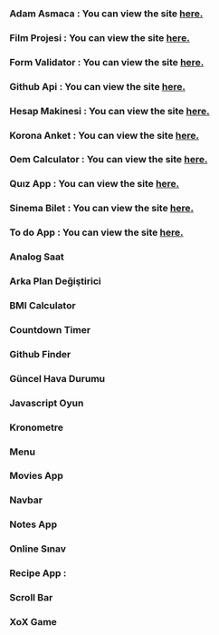 

### Adam Asmaca : You can view the site [**here.**](https://raw.githack.com/hasanilteris/Kursprojeleri/main/adam%20asmaca/index.html)

### Film Projesi : You can view the site [**here.**](https://raw.githack.com/hasanilteris/Kursprojeleri/main/film%20projesi/index.html)

### Form Validator : You can view the site [**here.**](https://raw.githack.com/hasanilteris/Kursprojeleri/main/form%20validator/index.html)

### Github Api : You can view the site [**here.**](https://raw.githack.com/hasanilteris/Kursprojeleri/main/github%20api/index.html)

### Hesap Makinesi : You can view the site [**here.**](https://raw.githack.com/hasanilteris/Kursprojeleri/main/hesap%20makinesi/index.html)

### Korona Anket : You can view the site [**here.**](https://raw.githack.com/hasanilteris/Kursprojeleri/main/korona%20anket/index.html)

### Oem Calculator : You can view the site [**here.**](https://raw.githack.com/hasanilteris/Kursprojeleri/main/oem%20calculater/index.html)

### Quız App : You can view the site [**here.**](https://raw.githack.com/hasanilteris/Kursprojeleri/main/quiz/index.html)

### Sinema Bilet : You can view the site [**here.**](https://raw.githack.com/hasanilteris/Kursprojeleri/main/sinema%20bilet/index.html)

### To do App : You can view the site [**here.**](https://raw.githack.com/hasanilteris/Kursprojeleri/main/to%20do%20app/index.html)

### Analog Saat

### Arka Plan Değiştirici

### BMI Calculator

### Countdown Timer

### Github Finder

### Güncel Hava Durumu

### Javascript Oyun

### Kronometre 

### Menu

### Movies App

### Navbar

### Notes App

### Online Sınav

### Recipe App : 

### Scroll Bar

### XoX Game
